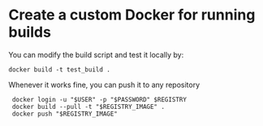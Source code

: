 # Create a custom Docker for running builds

You can modify the build script and test it locally by:
```
docker build -t test_build .
```

Whenever it works fine, you can push it to any repository
```
 docker login -u "$USER" -p "$PASSWORD" $REGISTRY
 docker build --pull -t "$REGISTRY_IMAGE" .
 docker push "$REGISTRY_IMAGE"
```